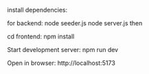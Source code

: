 install dependencies:

for backend:
node seeder.js
node server.js
then

cd frontend: 
npm install

Start development server: npm run dev

Open in browser: http://localhost:5173
